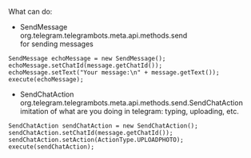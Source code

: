 What can do:

- SendMessage  
  org.telegram.telegrambots.meta.api.methods.send  
  for sending messages

```
SendMessage echoMessage = new SendMessage();
echoMessage.setChatId(message.getChatId());
echoMessage.setText("Your message:\n" + message.getText());
execute(echoMessage);
```

- SendChatAction  
  org.telegram.telegrambots.meta.api.methods.send.SendChatAction  
  imitation of what are you doing in telegram: typing, uploading, etc.

```
SendChatAction sendChatAction = new SendChatAction();
sendChatAction.setChatId(message.getChatId());
sendChatAction.setAction(ActionType.UPLOADPHOTO);
execute(sendChatAction);
```